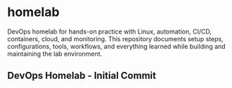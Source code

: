 # homelab
DevOps homelab for hands-on practice with Linux, automation, CI/CD, containers, cloud, and monitoring. This repository documents setup steps, configurations, tools, workflows, and everything learned while building and maintaining the lab environment.
## DevOps Homelab - Initial Commit
